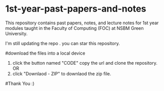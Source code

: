 # 1st-year-past-papers-and-notes
This repository contains past papers, notes, and lecture notes for 1st year modules taught in the Faculty of Computing (FOC) at NSBM Green University.

I'm still updating the repo . 
you can star this repository.

#download the files into a local device
1) click the button named "CODE" copy the url and clone the repository. OR
2) click "Downlaod - ZIP" to downlaod the zip file.

#Thank You :)
